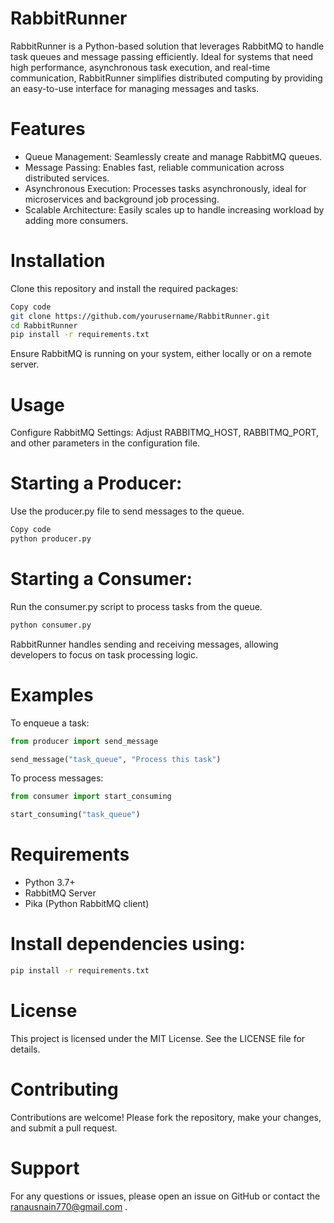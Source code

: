 # RabbitRunner
RabbitRunner is a Python-based solution that leverages RabbitMQ to handle task queues and message passing efficiently. Ideal for systems that need high performance, asynchronous task execution, and real-time communication, RabbitRunner simplifies distributed computing by providing an easy-to-use interface for managing messages and tasks.

# Features
- Queue Management: Seamlessly create and manage RabbitMQ queues.
- Message Passing: Enables fast, reliable communication across distributed services.
- Asynchronous Execution: Processes tasks asynchronously, ideal for microservices and background job processing.
- Scalable Architecture: Easily scales up to handle increasing workload by adding more consumers.

# Installation
Clone this repository and install the required packages:

```bash
Copy code
git clone https://github.com/yourusername/RabbitRunner.git
cd RabbitRunner
pip install -r requirements.txt
```
Ensure RabbitMQ is running on your system, either locally or on a remote server.

# Usage
Configure RabbitMQ Settings: Adjust RABBITMQ_HOST, RABBITMQ_PORT, and other parameters in the configuration file.

# Starting a Producer:
Use the producer.py file to send messages to the queue.

```bash
Copy code
python producer.py
```
# Starting a Consumer:
Run the consumer.py script to process tasks from the queue.

```bash
python consumer.py
```
RabbitRunner handles sending and receiving messages, allowing developers to focus on task processing logic.

# Examples
To enqueue a task:

```python
from producer import send_message

send_message("task_queue", "Process this task")
```
To process messages:

```python
from consumer import start_consuming

start_consuming("task_queue")
```
# Requirements
- Python 3.7+
- RabbitMQ Server
- Pika (Python RabbitMQ client)

# Install dependencies using:

```bash
pip install -r requirements.txt
```
# License
This project is licensed under the MIT License. See the LICENSE file for details.

# Contributing
Contributions are welcome! Please fork the repository, make your changes, and submit a pull request.

# Support
For any questions or issues, please open an issue on GitHub or contact the [ranausnain770@gmail.com](mailto:ranausnain770@gmail.com) .
